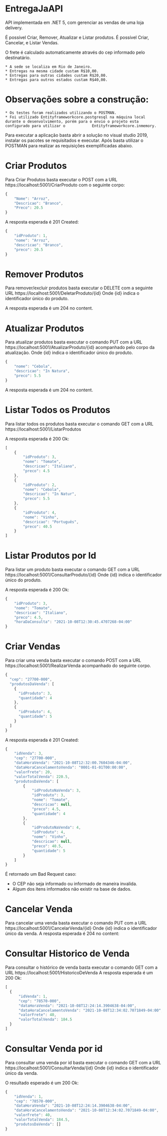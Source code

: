 # EntregaJaAPI
API implementada em .NET 5,  com gerenciar as vendas de uma loja delivery.

É possível Criar, Remover, Atualizar e Listar produtos.
É possível Criar, Cancelar, e Listar Vendas.

O frete é calculado automaticamente através do cep informado pelo destinatário.
```
* A sede se localiza em Rio de Janeiro.
* Entregas na mesma cidade custam R$10,00.
* Entregas para outras cidades custam R$20,00.
* Entregas para outros estados custam R$40,00.
```
# Observações sobre a construção:

    * Os testes foram realizados utilizando o POSTMAN.    
    * Foi utilizado Entityframeworkcore.postgresql na máquina local durante o desenvolvimento, porém para o envio o projeto esta configurado para utilizar o            Entityframeworkcore.inmemory.
Para executar a aplicação basta abrir a solução no visual studio 2019, instalar os pacotes se requisitados e executar.
Após basta utilizar o POSTMAN para realizar as requisições exemplificadas abaixo.

# Criar Produtos

Para Criar Produtos basta executar o POST com a URL https://localhost:5001/CriarProduto com o seguinte corpo:
```javascript
{
    "Nome": "Arroz",
    "Descricao": "Branco",
    "Preco": 20.5
}
```
A resposta esperada é 201 Created: 

```javascript
{
    "idProduto": 1,
    "nome": "Arroz",
    "descricao": "Branco",
    "preco": 20.5
}
```

# Remover Produtos

Para remover/excluir produtos basta executar o DELETE com a seguinte URL https://localhost:5001/DeletarProduto/{id}
Onde {id} indica o identificador único do produto.

A resposta esperada é um 204 no content.


# Atualizar Produtos
Para atualizar produtos basta executar o comando PUT com  a URL https://localhost:5001/AtualizarProduto/{id} acompanhado pelo corpo da atualização.
Onde {id} indica o identificador único do produto.

```javascript
{
    "nome": "Cebola",
    "descricao": "In Natura",
    "preco": 5.5
}
```
A resposta esperada é um 204 no content.

# Listar Todos os Produtos
Para listar todos os produtos basta executar o comando GET com a URL https://localhost:5001/ListarProdutos

A resposta esperada é 200 Ok: 

```javascript
[
    {
        "idProduto": 3,
        "nome": "Tomate",
        "descricao": "Italiano",
        "preco": 4.5
    },
    {
        "idProduto": 2,
        "nome": "Cebola",
        "descricao": "In Natur",
        "preco": 5.5
    },
    {
        "idProduto": 4,
        "nome": "Vinho",
        "descricao": "Português",
        "preco": 40.5
    }
]
```


# Listar Produtos por Id
Para listar um produto basta executar o comando GET com a URL https://localhost:5001/ConsultarProduto/{id}
Onde {id} indica o identificador único do produto.

A resposta esperada é 200 Ok: 

```javascript
{
    "idProduto": 3,
    "nome": "Tomate",
    "descricao": "Italiano",
    "preco": 4.5,
    "horaDaConsulta": "2021-10-08T12:30:45.4707268-04:00"
}
```


# Criar Vendas
Para criar uma venda basta executar o comando POST com a URL https://localhost:5001/RealizarVenda acompanhado do seguinte corpo.

```javascript
{
  "cep": "27700-000",
  "produtosDaVenda": [
    {
      "idProduto": 3,
      "quantidade": 4
    },
    {
      "idProduto": 4,
      "quantidade": 5
    }
  ]
}
```
A resposta esperada é 201 Created:

```javascript
{
    "idVenda": 3,
    "cep": "27700-000",
    "dataHoraVenda": "2021-10-08T12:32:00.7604346-04:00",
    "dataHoraCancelamentoVenda": "0001-01-01T00:00:00",
    "valorFrete": 20,
    "valorTotalVenda": 220.5,
    "produtosDaVenda": [
        {
            "idProdutoNaVenda": 3,
            "idProduto": 3,
            "nome": "Tomate",
            "descricao": null,
            "preco": 4.5,
            "quantidade": 4
        },
        {
            "idProdutoNaVenda": 4,
            "idProduto": 4,
            "nome": "Vinho",
            "descricao": null,
            "preco": 40.5,
            "quantidade": 5
        }
    ]
}
```

É retornado um Bad Request caso:

* O CEP não seja informado ou informado de maneira invalida.
* Algum dos itens informados não existir na base de dados.

# Cancelar Venda
Para cancelar uma venda basta executar o comando PUT com a URL https://localhost:5001/CancelarVenda/{id}
Onde {id} indica o identificador único da venda.
A resposta esperada é 204 no content:

# Consultar Historico de Venda
Para consultar o histórico de venda basta executar o comando GET com a URL https://localhost:5001/HistoricoDeVenda
A resposta esperada é um 200 Ok:
  
  ```javascript
[
    {
        "idVenda": 1,
        "cep": "78570-000",
        "dataHoraVenda": "2021-10-08T12:24:14.3904638-04:00",
        "dataHoraCancelamentoVenda": "2021-10-08T12:34:02.7071849-04:00",
        "valorFrete": 40,
        "valorTotalVenda": 184.5       
    }
]
```

# Consultar Venda por id
Para consultar uma venda por id basta executar o comando GET com a URL https://localhost:5001/ConsultarVenda/{id}
Onde {id} indica o identificador único da venda.

O resultado esperado é um 200 Ok: 

```javascript
{
    "idVenda": 1,
    "cep": "78570-000",
    "dataHoraVenda": "2021-10-08T12:24:14.3904638-04:00",
    "dataHoraCancelamentoVenda": "2021-10-08T12:34:02.7071849-04:00",
    "valorFrete": 40,
    "valorTotalVenda": 184.5,
    "produtosDaVenda": []
}
```
